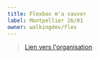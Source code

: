 ```yaml
---
title: Flexbox m'a sauver
label: Montpellier 26/01
owner: walkingdev/flex
---
```


> [Lien vers l'organisation](http://github.com/walkingdev)
